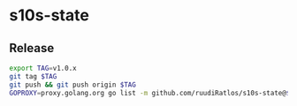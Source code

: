 # s10s-state


## Release

```bash
export TAG=v1.0.x
git tag $TAG
git push && git push origin $TAG
GOPROXY=proxy.golang.org go list -m github.com/ruudiRatlos/s10s-state@$TAG
```
